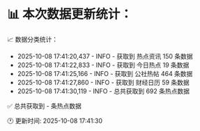 📊 本次数据更新统计：
==========================

📈 数据分类统计：
- 2025-10-08 17:41:20,437 - INFO - 获取到 热点资讯 150 条数据
- 2025-10-08 17:41:22,833 - INFO - 获取到 今日热点 19 条数据
- 2025-10-08 17:41:25,166 - INFO - 获取到 公社热帖 464 条数据
- 2025-10-08 17:41:27,860 - INFO - 获取到 财经日历 59 条数据
- 2025-10-08 17:41:30,119 - INFO - 总共获取到 692 条热点数据

✅ 总共获取到 - 条热点数据

🕐 更新时间: 2025-10-08 17:41:30
